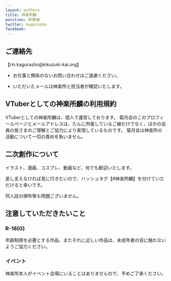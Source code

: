 ```yaml
---
layout: authors
title: 神楽所麟
position: 幹事補
twitter: kagurasho
facebook:
---
```

## ご連絡先

【rin.kagurasho@kikuzuki<span class="obfuscate">-</span>kai.org】

- お仕事と関係のないお問い合わせはご遠慮ください。

- いただいたメールは神楽所と担当者が確認いたします。

## VTuberとしての神楽所麟の利用規約

VTuberとしての神楽所麟は、個人で運営しております。
菊月会のこのプロフィールページとメールアドレスは、たんに所属しているご縁だけでなく、ほかの会員の皆さまのご理解とご協力により実現しているものです。
菊月会は神楽所の活動について一切の責めを負いません。

## 二次創作について

イラスト、漫画、コスプレ、動画など、何でも歓迎いたします。

差し支えなければ見に行きたいので、ハッシュタグ【#神楽所麟】を付けていただけると幸いです。

同人誌の頒布等も問題ございません。

## 注意していただきたいこと

### R-18(G)

年齢制限を必要とする作品、またそれに近しい作品は、未成年者の目に触れないようご協力ください。

### イベント

神楽所本人がイベント会場にいることはありませんので、予めご了承ください。
